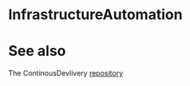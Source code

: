 # InfrastructureAutomation

# See also

The ContinousDevlivery [repository](https://github.com/gmateesc/ContinuousDelivery/tree/master/)





